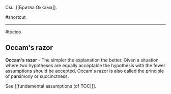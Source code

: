 См.: [[Бритва Оккама]].

#shortcut




<hr/>

#tocico

## Occam's razor

<b>Occam's razor</b> - The simpler the explanation the better. Given a situation where two hypotheses are equally acceptable the hypothesis with the fewer assumptions should be accepted. Occam's razor is also called the principle of parsimony or succinctness.  



See:[[fundamental assumptions (of TOC)]].
